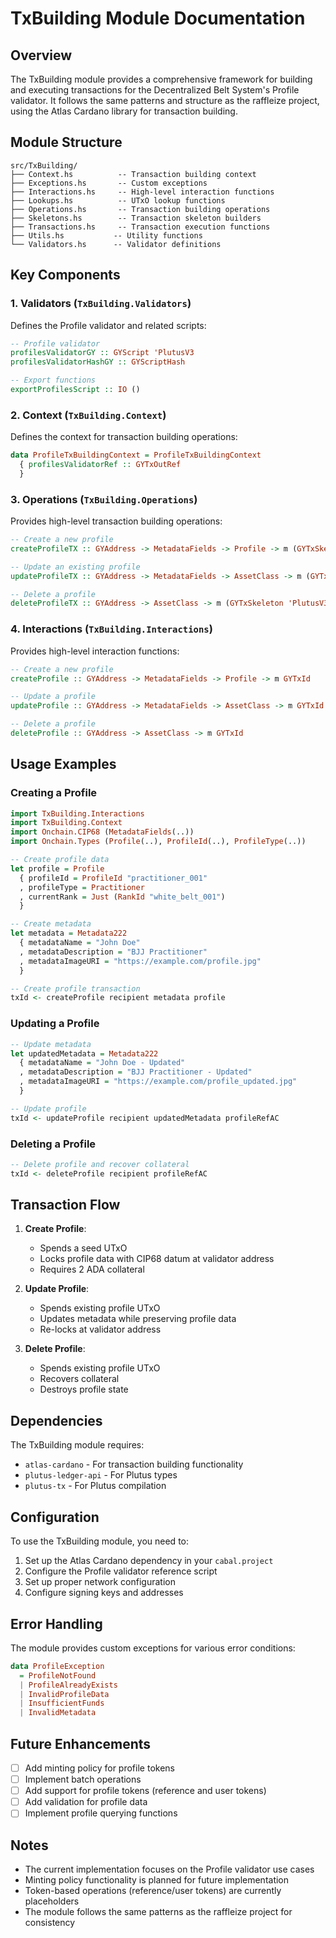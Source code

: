 # TxBuilding Module Documentation

## Overview

The TxBuilding module provides a comprehensive framework for building and executing transactions for the Decentralized Belt System's Profile validator. It follows the same patterns and structure as the raffleize project, using the Atlas Cardano library for transaction building.

## Module Structure

```
src/TxBuilding/
├── Context.hs          -- Transaction building context
├── Exceptions.hs       -- Custom exceptions
├── Interactions.hs     -- High-level interaction functions
├── Lookups.hs          -- UTxO lookup functions
├── Operations.hs       -- Transaction building operations
├── Skeletons.hs        -- Transaction skeleton builders
├── Transactions.hs     -- Transaction execution functions
├── Utils.hs           -- Utility functions
└── Validators.hs      -- Validator definitions
```

## Key Components

### 1. Validators (`TxBuilding.Validators`)

Defines the Profile validator and related scripts:

```haskell
-- Profile validator
profilesValidatorGY :: GYScript 'PlutusV3
profilesValidatorHashGY :: GYScriptHash

-- Export functions
exportProfilesScript :: IO ()
```

### 2. Context (`TxBuilding.Context`)

Defines the context for transaction building operations:

```haskell
data ProfileTxBuildingContext = ProfileTxBuildingContext
  { profilesValidatorRef :: GYTxOutRef
  }
```

### 3. Operations (`TxBuilding.Operations`)

Provides high-level transaction building operations:

```haskell
-- Create a new profile
createProfileTX :: GYAddress -> MetadataFields -> Profile -> m (GYTxSkeleton 'PlutusV3)

-- Update an existing profile
updateProfileTX :: GYAddress -> MetadataFields -> AssetClass -> m (GYTxSkeleton 'PlutusV3)

-- Delete a profile
deleteProfileTX :: GYAddress -> AssetClass -> m (GYTxSkeleton 'PlutusV3)
```

### 4. Interactions (`TxBuilding.Interactions`)

Provides high-level interaction functions:

```haskell
-- Create a new profile
createProfile :: GYAddress -> MetadataFields -> Profile -> m GYTxId

-- Update a profile
updateProfile :: GYAddress -> MetadataFields -> AssetClass -> m GYTxId

-- Delete a profile
deleteProfile :: GYAddress -> AssetClass -> m GYTxId
```

## Usage Examples

### Creating a Profile

```haskell
import TxBuilding.Interactions
import TxBuilding.Context
import Onchain.CIP68 (MetadataFields(..))
import Onchain.Types (Profile(..), ProfileId(..), ProfileType(..))

-- Create profile data
let profile = Profile 
  { profileId = ProfileId "practitioner_001"
  , profileType = Practitioner
  , currentRank = Just (RankId "white_belt_001")
  }

-- Create metadata
let metadata = Metadata222
  { metadataName = "John Doe"
  , metadataDescription = "BJJ Practitioner"
  , metadataImageURI = "https://example.com/profile.jpg"
  }

-- Create profile transaction
txId <- createProfile recipient metadata profile
```

### Updating a Profile

```haskell
-- Update metadata
let updatedMetadata = Metadata222
  { metadataName = "John Doe - Updated"
  , metadataDescription = "BJJ Practitioner - Updated"
  , metadataImageURI = "https://example.com/profile_updated.jpg"
  }

-- Update profile
txId <- updateProfile recipient updatedMetadata profileRefAC
```

### Deleting a Profile

```haskell
-- Delete profile and recover collateral
txId <- deleteProfile recipient profileRefAC
```

## Transaction Flow

1. **Create Profile**: 
   - Spends a seed UTxO
   - Locks profile data with CIP68 datum at validator address
   - Requires 2 ADA collateral

2. **Update Profile**:
   - Spends existing profile UTxO
   - Updates metadata while preserving profile data
   - Re-locks at validator address

3. **Delete Profile**:
   - Spends existing profile UTxO
   - Recovers collateral
   - Destroys profile state

## Dependencies

The TxBuilding module requires:

- `atlas-cardano` - For transaction building functionality
- `plutus-ledger-api` - For Plutus types
- `plutus-tx` - For Plutus compilation

## Configuration

To use the TxBuilding module, you need to:

1. Set up the Atlas Cardano dependency in your `cabal.project`
2. Configure the Profile validator reference script
3. Set up proper network configuration
4. Configure signing keys and addresses

## Error Handling

The module provides custom exceptions for various error conditions:

```haskell
data ProfileException
  = ProfileNotFound
  | ProfileAlreadyExists
  | InvalidProfileData
  | InsufficientFunds
  | InvalidMetadata
```

## Future Enhancements

- [ ] Add minting policy for profile tokens
- [ ] Implement batch operations
- [ ] Add support for profile tokens (reference and user tokens)
- [ ] Add validation for profile data
- [ ] Implement profile querying functions

## Notes

- The current implementation focuses on the Profile validator use cases
- Minting policy functionality is planned for future implementation
- Token-based operations (reference/user tokens) are currently placeholders
- The module follows the same patterns as the raffleize project for consistency 